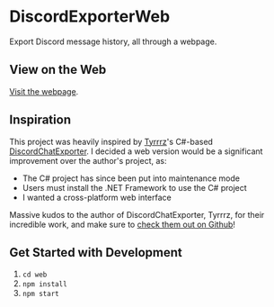 # DiscordExporterWeb
Export Discord message history, all through a webpage.

## View on the Web
[Visit the webpage](https://discord-exporter-web.web.app/).

## Inspiration
This project was heavily inspired by [Tyrrrz](https://github.com/Tyrrrz)'s C#-based [DiscordChatExporter](https://github.com/Tyrrrz/DiscordChatExporter). I decided a web version would be a significant improvement over the author's project, as:
- The C# project has since been put into maintenance mode
- Users must install the .NET Framework to use the C# project
- I wanted a cross-platform web interface

Massive kudos to the author of DiscordChatExporter, Tyrrrz, for their incredible work, and make sure to [check them out on Github](https://github.com/Tyrrrz)!

## Get Started with Development
1. `cd web`
2. `npm install`
3. `npm start`
